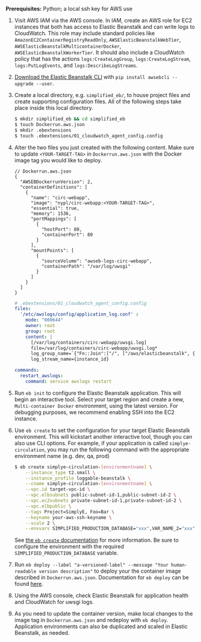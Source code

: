 **Prerequisites:** Python; a local ssh key for AWS use

1. Visit AWS IAM via the AWS console. In IAM, create an AWS role for EC2 instances that both has access to Elastic Beanstalk and can write logs to CloudWatch. This role may include standard policies like `AmazonEC2ContainerRegistryReadOnly`, `AWSElasticBeanstalkWebTier`, `AWSElasticBeanstalkMulticontainerDocker`, `AWSElasticBeanstalkWorkerTier`. It should also include a CloudWatch policy that has the actions `logs:CreateLogGroup`, `logs:CreateLogStream`, `logs:PutLogEvents`, and `logs:DescribeLogStreams`.
2. [Download the Elastic Beanstalk CLI](https://docs.aws.amazon.com/elasticbeanstalk/latest/dg/eb-cli3-install.html) with `pip install awsebcli --upgrade --user`.
3. Create a local directory, e.g. `simplified_eb/`, to house project files and create supporting configuration files. All of the following steps take place inside this local directory.
    ```sh
    $ mkdir simplified_eb && cd simplified_eb
    $ touch Dockerrun.aws.json
    $ mkdir .ebextensions
    $ touch .ebextensions/01_cloudwatch_agent_config.config
    ```
4. Alter the two files you just created with the following content. Make sure to update `<YOUR-TARGET-TAG>` in `Dockerrun.aws.json` with the Docker image tag you would like to deploy.
    ```
    // Dockerrun.aws.json
    {
      "AWSEBDockerrunVersion": 2,
      "containerDefinitions": [
        {
          "name": "circ-webapp",
          "image": "nypl/circ-webapp:<YOUR-TARGET-TAG>",
          "essential": true,
          "memory": 1536,
          "portMappings": [
            {
              "hostPort": 80,
              "containerPort": 80
            }
          ],
          "mountPoints": [
            {
              "sourceVolume": "awseb-logs-circ-webapp",
              "containerPath": "/var/log/uwsgi"
            }
          ]
        }
      ]
    }
    ```

    ```yaml
    # .ebextensions/01_cloudwatch_agent_config.config
    files:
      '/etc/awslogs/config/application_log.conf' :
        mode: "000644"
        owner: root
        group: root
        content: |
          [/var/log/containers/circ-webapp/uwsgi.log]
          file=/var/log/containers/circ-webapp/uwsgi.log*
          log_group_name=`{"Fn::Join":["/", ["/aws/elasticbeanstalk", { "Ref":"AWSEBEnvironmentName" }, "var/log/uwsgi/uwsgi.log"]]}`
          log_stream_name={instance_id}
    
    commands:
      restart_awslogs:
        command: service awslogs restart
    ```
5. Run `eb init` to configure the Elastic Beanstalk application. This will begin an interactive tool. Select your target region and create a new, `Multi-container Docker` environment, using the latest version. For debugging purposes, we recommend enabling SSH into the EC2 instance.
6. Use `eb create` to set the configuration for your target Elastic Beanstalk environment. This will kickstart another interactive tool, though you can also use CLI options. For example, if your application is called `simplye-circulation`, you may run the following command with the appropriate environment name (e.g. dev, qa, prod)
    ```sh
    $ eb create simplye-circulation-[environmentname] \
        --instance_type t2.small \
        --instance_profile loggable-beanstalk \
        --cname simplye-circulation-[environmentname] \
        --vpc.id target-vpc-id \
        --vpc.elbsubnets public-subnet-id-1,public-subnet-id-2 \
        --vpc.ec2subnets private-subnet-id-1,private-subnet-id-2 \
        --vpc.elbpublic \
        --tags Project=SimplyE, Foo=Bar \
        --keyname your-aws-ssh-keyname \
        --scale 2 \
        --envvars SIMPLIFIED_PRODUCTION_DATABASE="xxx",VAR_NAME_2="xxx"
    ```
    See [the `eb create` documentation](https://docs.aws.amazon.com/elasticbeanstalk/latest/dg/eb3-create.html) for more information. Be sure to configure the environment with the required `SIMPLIFIED_PRODUCTION_DATABASE` variable.
7. Run `eb deploy --label "a-versioned-label" --message "Your human-readable version description"` to deploy your the container image described in `Dockerrun.aws.json`. Documentation for `eb deploy` can be found [here](https://docs.aws.amazon.com/elasticbeanstalk/latest/dg/eb3-deploy.html).
8. Using the AWS console, check Elastic Beanstalk for application health and CloudWatch for uwsgi logs.
9. As you need to update the container version, make local changes to the image tag in `Dockerrun.aws.json` and redeploy with `eb deploy`. Application environments can also be duplicated and scaled in Elastic Beanstalk, as needed.